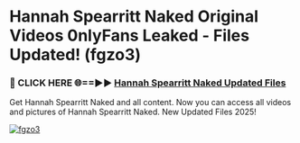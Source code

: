 # Hannah Spearritt Naked Original Videos 0nlyFans Leaked - Files Updated! (fgzo3)

<h3>🔴 CLICK HERE 🌐==►► <a href="https://tinyurl.com/yckcrads" rel="nofollow">Hannah Spearritt Naked Updated Files</a></h3>

Get Hannah Spearritt Naked and all content. Now you can access all videos and pictures of Hannah Spearritt Naked. New Updated Files 2025!

[![fgzo3](https://i.imgur.com/hpKpOFt.gif)](https://tinyurl.com/yckcrads)
